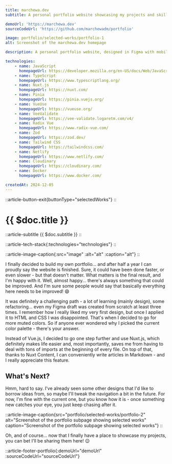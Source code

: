 ```yaml
---
title: marchewa.dev
subtitle: A personal portfolio website showcasing my projects and skills.

demoUrl: 'https://marchewa.dev'
sourceCodeUrl: 'https://github.com/marchewadm/portfolio'

image: portfolio/selected-works/portfolio-1
alt: Screenshot of the marchewa.dev homepage

description: A personal portfolio website, designed in Figma with mobile-first principles, developed using Nuxt.js and styled with Tailwind CSS. It features a blog section powered by Nuxt Content, where I share articles on web development, programming and computer science in general. The site also showcases a selection of my projects, each with detailed descriptions, technologies used and links to repositories containing the source code.

technologies:
    - name: JavaScript
      homepageUrl: https://developer.mozilla.org/en-US/docs/Web/JavaScript/
    - name: TypeScript
      homepageUrl: https://www.typescriptlang.org/
    - name: Nuxt.js
      homepageUrl: https://nuxt.com/
    - name: Pinia
      homepageUrl: https://pinia.vuejs.org/
    - name: VueUse
      homepageUrl: https://vueuse.org/
    - name: VeeValidate
      homepageUrl: https://vee-validate.logaretm.com/v4/
    - name: Radix Vue
      homepageUrl: https://www.radix-vue.com/
    - name: Zod
      homepageUrl: https://zod.dev/
    - name: Tailwind CSS
      homepageUrl: https://tailwindcss.com/
    - name: Netlify
      homepageUrl: https://www.netlify.com/
    - name: Cloudinary
      homepageUrl: https://cloudinary.com/
    - name: Docker
      homepageUrl: https://www.docker.com/

createdAt: 2024-12-05
---
```


::article-button-exit{buttonType="selectedWorks"}
::

# {{ $doc.title }}

::article-subtitle
{{ $doc.subtitle }}
::

::article-tech-stack{:technologies="technologies"}
::

::article-image-caption{:src="image" :alt="alt" :caption="alt"}
::

I finally decided to build my own portfolio… and after half a year I can proudly say the website is finished. Sure, it could have been done faster, or even slower - but that doesn't matter. What matters is the final result, and I'm happy with it. Well, almost happy... there's always something that could be improved. And I'm sure some people would say that basically everything here needs to be improved! :smile:

It was definitely a challenging path - a lot of learning (mainly design), some refactoring... even my Figma draft was created from scratch at least three times. I remember how I really liked my very first design, but once I applied it to HTML and CSS I was disappointed. That's when I decided to go for more muted colors. So if anyone ever wondered why I picked the current color palette - there's your answer.

Instead of Vue.js, I decided to go one step further and use Nuxt.js, which definitely makes life easier and, most importantly, saves me from having to deal with tons of imports at the beginning of every file. On top of that, thanks to Nuxt Content, I can conveniently write articles in Markdown - and I really appreciate this feature.

## What's Next?

Hmm, hard to say. I've already seen some other designs that I'd like to borrow ideas from, so maybe I'll tweak the navigation a bit in the future. For now, I'm fine with the current one, but you know how it is - once something new catches your eye, you just keep chasing after it.

::article-image-caption{src="portfolio/selected-works/portfolio-2" alt="Screenshot of the portfolio subpage showing selected works" caption="Screenshot of the portfolio subpage showing selected works"}
::

Oh, and of course… now that I finally have a place to showcase my projects, you can bet I'll be sharing them here! :wink:

::article-footer-portfolio{:demoUrl="demoUrl" :sourceCodeUrl="sourceCodeUrl"}